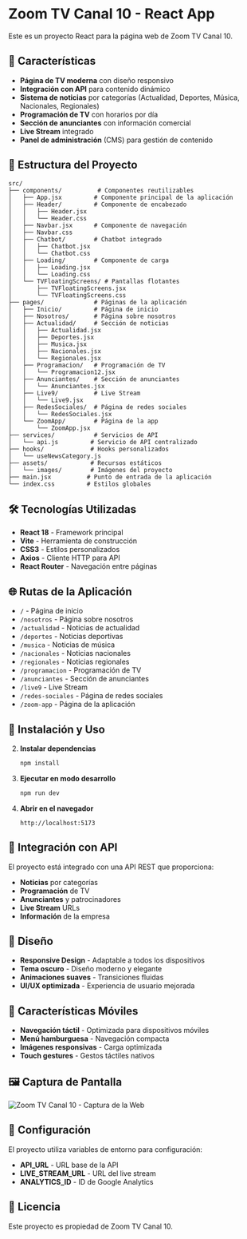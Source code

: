 # Zoom TV Canal 10 - React App

Este es un proyecto React para la página web de Zoom TV Canal 10.

## 🚀 Características

- **Página de TV moderna** con diseño responsivo
- **Integración con API** para contenido dinámico
- **Sistema de noticias** por categorías (Actualidad, Deportes, Música, Nacionales, Regionales)
- **Programación de TV** con horarios por día
- **Sección de anunciantes** con información comercial
- **Live Stream** integrado
- **Panel de administración** (CMS) para gestión de contenido

## 📁 Estructura del Proyecto

```
src/
├── components/          # Componentes reutilizables
│   ├── App.jsx         # Componente principal de la aplicación
│   ├── Header/         # Componente de encabezado
│   │   ├── Header.jsx
│   │   └── Header.css
│   ├── Navbar.jsx      # Componente de navegación
│   ├── Navbar.css
│   ├── Chatbot/        # Chatbot integrado
│   │   ├── Chatbot.jsx
│   │   └── Chatbot.css
│   ├── Loading/        # Componente de carga
│   │   ├── Loading.jsx
│   │   └── Loading.css
│   └── TVFloatingScreens/ # Pantallas flotantes
│       ├── TVFloatingScreens.jsx
│       └── TVFloatingScreens.css
├── pages/              # Páginas de la aplicación
│   ├── Inicio/         # Página de inicio
│   ├── Nosotros/       # Página sobre nosotros
│   ├── Actualidad/     # Sección de noticias
│   │   ├── Actualidad.jsx
│   │   ├── Deportes.jsx
│   │   ├── Musica.jsx
│   │   ├── Nacionales.jsx
│   │   └── Regionales.jsx
│   ├── Programacion/   # Programación de TV
│   │   └── Programacion12.jsx
│   ├── Anunciantes/    # Sección de anunciantes
│   │   └── Anunciantes.jsx
│   ├── Live9/          # Live Stream
│   │   └── Live9.jsx
│   ├── RedesSociales/  # Página de redes sociales
│   │   └── RedesSociales.jsx
│   └── ZoomApp/        # Página de la app
│       └── ZoomApp.jsx
├── services/           # Servicios de API
│   └── api.js         # Servicio de API centralizado
├── hooks/             # Hooks personalizados
│   └── useNewsCategory.js
├── assets/            # Recursos estáticos
│   └── images/        # Imágenes del proyecto
├── main.jsx          # Punto de entrada de la aplicación
└── index.css         # Estilos globales
```

## 🛠️ Tecnologías Utilizadas

- **React 18** - Framework principal
- **Vite** - Herramienta de construcción
- **CSS3** - Estilos personalizados
- **Axios** - Cliente HTTP para API
- **React Router** - Navegación entre páginas

## 🌐 Rutas de la Aplicación

- `/` - Página de inicio
- `/nosotros` - Página sobre nosotros
- `/actualidad` - Noticias de actualidad
- `/deportes` - Noticias deportivas
- `/musica` - Noticias de música
- `/nacionales` - Noticias nacionales
- `/regionales` - Noticias regionales
- `/programacion` - Programación de TV
- `/anunciantes` - Sección de anunciantes
- `/live9` - Live Stream
- `/redes-sociales` - Página de redes sociales
- `/zoom-app` - Página de la aplicación

## 🚀 Instalación y Uso

2. **Instalar dependencias**
   ```bash
   npm install
   ```

3. **Ejecutar en modo desarrollo**
   ```bash
   npm run dev
   ```

4. **Abrir en el navegador**
   ```
   http://localhost:5173
   ```

## 📡 Integración con API

El proyecto está integrado con una API REST que proporciona:
- **Noticias** por categorías
- **Programación** de TV
- **Anunciantes** y patrocinadores
- **Live Stream** URLs
- **Información** de la empresa

## 🎨 Diseño

- **Responsive Design** - Adaptable a todos los dispositivos
- **Tema oscuro** - Diseño moderno y elegante
- **Animaciones suaves** - Transiciones fluidas
- **UI/UX optimizada** - Experiencia de usuario mejorada

## 📱 Características Móviles

- **Navegación táctil** - Optimizada para dispositivos móviles
- **Menú hamburguesa** - Navegación compacta
- **Imágenes responsivas** - Carga optimizada
- **Touch gestures** - Gestos táctiles nativos

## 🖼️ Captura de Pantalla

![Zoom TV Canal 10 - Captura de la Web](https://github.com/user-attachments/assets/7f1e5c45-2297-44e7-91f7-99bc1d1a6c06)

## 🔧 Configuración

El proyecto utiliza variables de entorno para configuración:
- **API_URL** - URL base de la API
- **LIVE_STREAM_URL** - URL del live stream
- **ANALYTICS_ID** - ID de Google Analytics

## 📄 Licencia

Este proyecto es propiedad de Zoom TV Canal 10.